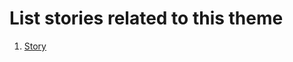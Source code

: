 
# List stories related to this theme
1. [Story](https://github.com/steveechan/mywebclass-agile-docs/blob/main/documentation/templates/theme/initiatives/epics/stories/story_template6.md)
